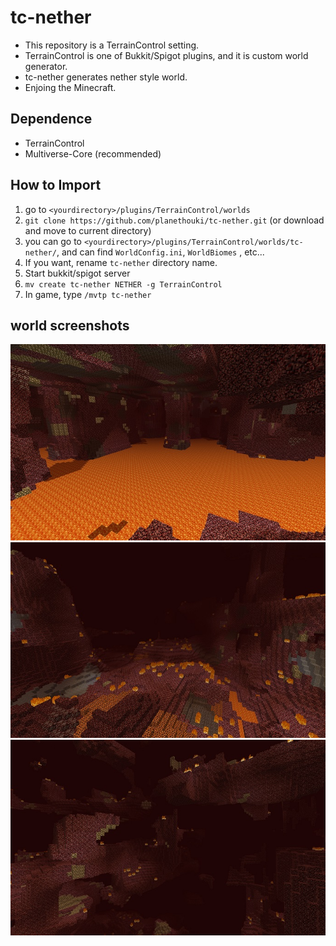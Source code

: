 # tc-nether
* This repository is a TerrainControl setting.
* TerrainControl is one of Bukkit/Spigot plugins, and it is custom world generator.
* tc-nether generates nether style world.
* Enjoing the Minecraft.

## Dependence
* TerrainControl
* Multiverse-Core (recommended)

## How to Import
1. go to ```<yourdirectory>/plugins/TerrainControl/worlds```
2. ```git clone https://github.com/planethouki/tc-nether.git```
 (or download and move to current directory)
3. you can go to ```<yourdirectory>/plugins/TerrainControl/worlds/tc-nether/```, and can find ```WorldConfig.ini```, ```WorldBiomes``` , etc...
4. If you want, rename ```tc-nether``` directory name.
5. Start bukkit/spigot server
6. ```mv create tc-nether NETHER -g TerrainControl```
7. In game, type ```/mvtp tc-nether```

## world screenshots
![screenshot1](https://github.com/planethouki/images/blob/master/tc-nether/tc-nether_001.jpg)
![screenshot2](https://github.com/planethouki/images/blob/master/tc-nether/tc-nether_002.jpg)
![screenshot3](https://github.com/planethouki/images/blob/master/tc-nether/tc-nether_003.jpg)
